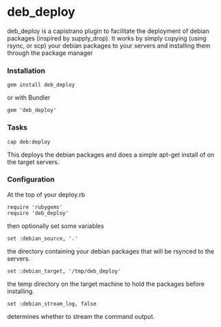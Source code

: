 # deb_deploy

deb_deploy is a capistrano plugin to facilitate the deployment of debian packages (inspired by supply_drop). It works by simply copying (using rsync, or scp) your debian packages to your servers and installing them through the package manager

### Installation

    gem install deb_deploy

or with Bundler

    gem 'deb_deploy'

### Tasks

    cap deb:deploy

This deploys the debian packages and does a simple apt-get install of on the target servers.

### Configuration

At the top of your deploy.rb

    require 'rubygems'
    require 'deb_deploy'

then optionally set some variables

    set :debian_source, '.'

the directory containing your debian packages that will be rsynced to the servers.

  	set :debian_target, '/tmp/deb_deploy'

the temp directory on the target machine to hold the packages before installing.

  	set :debian_stream_log, false

determines whether to stream the command output.
